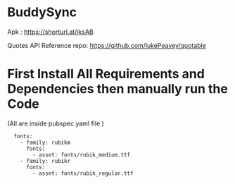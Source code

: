 # BuddySync

Apk : https://shorturl.at/jksAB

Quotes API Reference repo: https://github.com/lukePeavey/quotable  

# First Install All Requirements and Dependencies then manually run the Code
(All are inside pubspec.yaml file )
```
  fonts:
    - family: rubikm
      fonts:
        - asset: fonts/rubik_medium.ttf
    - family: rubikr
      fonts:
        - asset: fonts/rubik_regular.ttf
        
```
